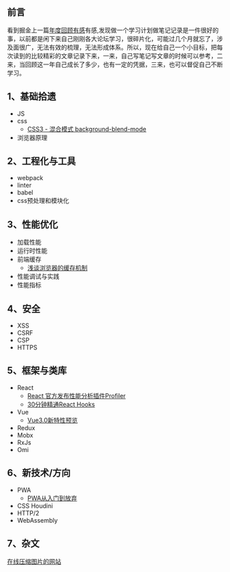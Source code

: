 ## 前言

看到掘金上一篇[年度回顾有感](https://juejin.im/post/5bdfb387e51d452c8e0aa902)有感,发现做一个学习计划做笔记记录是一件很好的事，以前都是闲下来自己刚刚各大论坛学习，很碎片化，可能过几个月就忘了，涉及面很广，无法有效的梳理，无法形成体系。所以，现在给自己一个小目标，把每次读到的比较精彩的文章记录下来，一来，自己写笔记写文章的时候可以参考，二来，当回顾这一年自己成长了多少，也有一定的凭据，三来，也可以督促自己不断学习。

## 1、基础拾遗
- JS
- css
  - [CSS3 - 混合模式 background-blend-mode](https://juejin.im/post/5b13b9d66fb9a01e80784413)
- 浏览器原理
## 2、工程化与工具
- webpack
- linter
- babel
- css预处理和模块化

## 3、性能优化
- 加载性能
- 运行时性能
- 前端缓存
  - [浅谈浏览器的缓存机制](https://github.com/asyalas/blog/blob/master/2018/blog/%E6%B5%85%E8%B0%88%E6%B5%8F%E8%A7%88%E5%99%A8%E7%9A%84%E7%BC%93%E5%AD%98%E6%9C%BA%E5%88%B6.md)
- 性能调试与实践
- 性能指标

## 4、安全
- XSS
- CSRF
- CSP
- HTTPS


## 5、框架与类库
- React
  - [React 官方发布性能分析插件Profiler](https://mp.weixin.qq.com/s?__biz=MzU0Nzk1MTg5OA==&mid=2247483677&idx=1&sn=ee0367c03284c27087fdd5cce694c0b4&chksm=fb47c568cc304c7e4505e720e1e3e315d245e7abc6633dd8d36ecd6be2727eb6f21cf34a7067&mpshare=1&scene=1&srcid=0919j3XsxPzQljesGnLd39FN&rd2werd=1#wechat_)
  - [30分钟精通React Hooks](https://juejin.im/post/5be3ea136fb9a049f9121014)
- Vue
  - [Vue3.0新特性预览](https://juejin.im/post/5bf52f5af265da616b1055b7)
- Redux
- Mobx
- RxJs
- Omi

## 6、新技术/方向

- PWA
  - [PWA从入门到放弃](https://github.com/asyalas/blog/blob/master/2018/blog/PWA%E4%BB%8E%E5%85%A5%E9%97%A8%E5%88%B0%E6%94%BE%E5%BC%83.md)
- CSS Houdini
- HTTP/2
- WebAssembly

## 7、杂文
[在线压缩图片的网站](https://squoosh.app/)